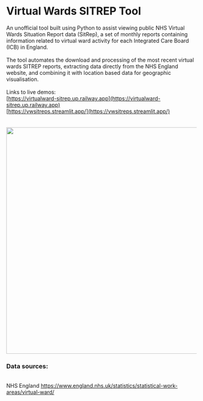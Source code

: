 # Virtual Wards SITREP Tool
An unofficial tool built using Python to assist viewing public NHS Virtual Wards Situation Report data (SitRep), a set of monthly reports containing information related to virtual ward activity for each Integrated Care Board (ICB) in England.<br><br> The tool automates the download and processing of the most recent virtual wards SITREP reports, extracting data directly from the NHS England website, and combining it with location based data for geographic visualisation.
<br>
<br>
Links to live demos:<br> 
[https://virtualward-sitrep.up.railway.app](https://virtualward-sitrep.up.railway.app) <br>
[https://vwsitreps.streamlit.app/](https://vwsitreps.streamlit.app/) <br>
<br><br>
<img src="https://github.com/user-attachments/assets/11c0e605-c671-478c-bd62-c618f9806945" width="800" height="600"/>
<br>

### Data sources: 
<br> NHS England https://www.england.nhs.uk/statistics/statistical-work-areas/virtual-ward/
